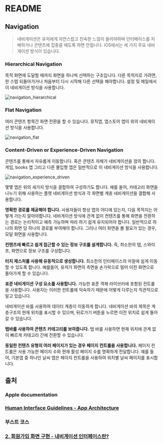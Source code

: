 # README

## Navigation

> 네비게이션은 유저에게 자연스럽고 친숙한 느낌이 들어야하며 인터페이스를 지배하거나 콘텐츠에 집중을 떼도록 하면 안됩니다. iOS에서는 세 가지 주요 네비게이션 방식이 있습니다.

### Hierarchical Navigation

목적 화면에 도달할 때까지 화면을 하나씩 선택하는 구조입니다. 다른 목적지로 가려면, 한 스텝 되돌아가거나 처음부터 다시 시작해 다른 선택을 해야합니다. 설정 및 메일에서 이 네비게이션 방식을 사용합니다.

![navigation\_hierarchical](../.gitbook/assets/navigation_hierarchical.png)

### Flat Navigation

여러 콘텐츠 항목간 화면 전환을 할 수 있습니다. 뮤직앱, 앱스토어 앱이 위의 네비게이션 방식을 사용합니다.

![navigation\_flat](../.gitbook/assets/navigation_flat.png)

### Content-Driven or Experience-Driven Navigation

콘텐츠를 통해서 자유롭게 이동합니다. 혹은 콘텐츠 자체가 네비게이션을 정의 합니다. 게임, books 앱 그리고 다른 몰입형 앱은 일반적으로 이 네비게이션 방식을 사용합니다.

![navigation\_experience\_driven](../.gitbook/assets/navigation_experience_driven.png)

몇몇 앱은 위의 세가지 방식을 결합하여 구성하기도 합니다. 예를 들어, 카테고리 화면을 나누기 위해 사용하는 플랫 네비게이션 방식과 각 화면별 계층 네비게이션을 결합해 사용합니다.

**명확한 경로를 제공해야 합니다.** 사용자들이 항상 앱의 어디에 있는지, 다음 목적지는 어떻게 가는지 알아야합니다. 네비게이션 방식에 관계 없이 컨텐츠를 통해 화면을 전환하는 경로는 논리적이고 예측 가능하며 따라 하기 쉽게 유지되어야 합니다. 일반적으로 하나의 화면 당 하나의 경로를 부여해야 합니다. 그러나 여러 화면을 볼 필요가 있는 경우, 모달 화면을 사용합니다.

**컨텐츠에 빠르고 쉽게 접근할 수 있는 정보 구조를 설계합니다.** 즉, 최소한의 탭, 스와이프, 화면으로 정보 구조를 구성합니다.

**터치 제스처를 사용해 유동적으로 생성합니다.** 최소한의 인터페이스의 마찰에 쉽게 이동할 수 있도록 합니다. 예를들어, 유저가 화면의 측면을 손가락으로 밀어 이전 화면으로 돌아가게 할 수 있습니다.

**표준 네비게이션 구성 요소를 사용합니다.** 가능한 표준 객체 라이브러에 포함된 컨트롤을 사용합니다. 사용자는 이러한 컨트롤에 익숙하기 때문에 어떻게 다루는지 직관적으로 알고 있습니다.

네비게이션 바를 사용하여 데이터 계층이 이동하게 합니다. 네비게이션 바의 제목은 계층구조의 현재 위치를 표시할 수 있으며, 뒤로가기 버튼을 누르면 이전 위치로 쉽게 돌아갈 수 있습니다.

**탭바를 사용하여 콘텐츠 카테고리를 보여줍니다.** 탭 바를 사용하면 현재 위치에 관계 없이 빠르게 카테고리 간에 전환할 수 있습니다.

**동일한 컨텐츠 유형의 여러 페이지가 있는 경우 페이지 컨트롤을 사용합니다.** 페이지 컨트롤은 사용 가능한 페이지 수와 현재 활성 페이지 수를 명확하게 전달합니다. 예를 들어, 기본앱 중 하나인 날씨 앱은 페이지 컨트롤을 사용하여 위치별 날씨 페이지를 표시합니다.

## 출처

### Apple documentation

### [Human Interface Guidelines - App Architecture](https://developer.apple.com/design/human-interface-guidelines/ios/app-architecture/navigation/)

### 부스트 코스

### [2. 회원가입 화면 구현 - 내비게이션 인터페이스란?](https://www.edwith.org/boostcourse-ios/lecture/16857/)

